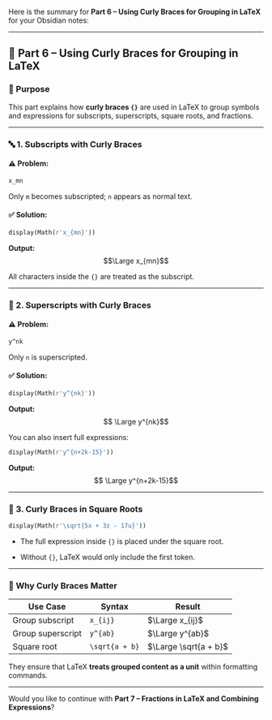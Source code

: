Here is the summary for **Part 6 – Using Curly Braces for Grouping in LaTeX** for your Obsidian notes:

---

## 🧩 Part 6 – Using Curly Braces for Grouping in LaTeX

### 📌 Purpose

This part explains how **curly braces `{}`** are used in LaTeX to group symbols and expressions for subscripts, superscripts, square roots, and fractions.

---

### 🔤 1. Subscripts with Curly Braces

#### ⚠️ Problem:

```latex
x_mn
```

Only `m` becomes subscripted; `n` appears as normal text.

#### ✅ Solution:

```python
display(Math(r'x_{mn}'))
```

**Output:**  
$$\Large x_{mn}$$

All characters inside the `{}` are treated as the subscript.

---

### 🔼 2. Superscripts with Curly Braces

#### ⚠️ Problem:

```latex
y^nk
```

Only `n` is superscripted.

#### ✅ Solution:

```python
display(Math(r'y^{nk}'))
```

**Output:**  
$$ \Large y^{nk}$$

You can also insert full expressions:

```python
display(Math(r'y^{n+2k-15}'))
```

**Output:**  
$$ \Large y^{n+2k-15}$$

---

### 🧠 3. Curly Braces in Square Roots

```python
display(Math(r'\sqrt{5x + 3z - 17u}'))
```

- The full expression inside `{}` is placed under the square root.
    
- Without `{}`, LaTeX would only include the first token.
    

---

### 🍰 Why Curly Braces Matter

| Use Case          | Syntax         | Result                |
| ----------------- | -------------- | --------------------- |
| Group subscript   | `x_{ij}`       | $\Large x_{ij}$       |
| Group superscript | `y^{ab}`       | $\Large y^{ab}$       |
| Square root       | `\sqrt{a + b}` | $\Large \sqrt{a + b}$ |

They ensure that LaTeX **treats grouped content as a unit** within formatting commands.

---

Would you like to continue with **Part 7 – Fractions in LaTeX and Combining Expressions**?